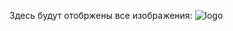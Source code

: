 Здесь будут отобржены все изображения:
![logo](https://github.com/techsupport-rostov/ReinaTour/blob/main/logo.jpg)
